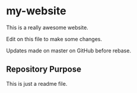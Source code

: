 # my-website

This is a really awesome website.

Edit on this file to make some changes.

Updates made on master on GitHub before rebase.

## Repository Purpose

This is just a readme file.
